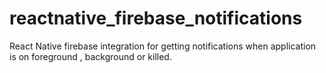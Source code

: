 # reactnative_firebase_notifications
React Native firebase integration for getting notifications when application is on foreground , background or killed.
